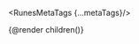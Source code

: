 <script>
  import { RunesMetaTags, deepMerge } from 'runes-meta-tags';
  import { page } from '$app/stores';

  let { children, data } = $props();

  let metaTags = $state(
    $page.data.pageMetaTags
      ? deepMerge($page.data.layoutMetaTags, $page.data.pageMetaTags)
      : data.layoutMetaTags
  );
  $effect(() => {
    metaTags = $page.data.pageMetaTags ? deepMerge($page.data.layoutMetaTags, $page.data.pageMetaTags ) : data.layoutMetaTags
  });
</script>

<RunesMetaTags {...metaTags}/>

{@render children()}
